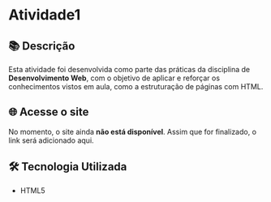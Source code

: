 # Atividade1

## 📚 Descrição


Esta atividade foi desenvolvida como parte das práticas da disciplina de **Desenvolvimento Web**, com o objetivo de aplicar e reforçar os conhecimentos vistos em aula, como a estruturação de páginas com HTML.


## 🌐 Acesse o site

No momento, o site ainda **não está disponível**. Assim que for finalizado, o link será adicionado aqui.




## 🛠 Tecnologia Utilizada

- HTML5
